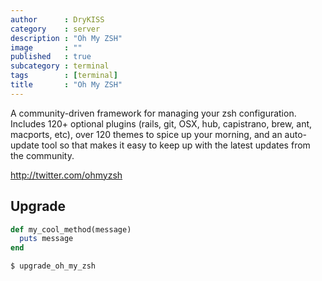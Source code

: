 ```yaml
---
author      : DryKISS
category    : server
description : "Oh My ZSH"
image       : ""
published   : true
subcategory : terminal
tags        : [terminal]
title       : "Oh My ZSH"
---
```


A community-driven framework for managing your zsh configuration. Includes 120+
optional plugins (rails, git, OSX, hub, capistrano, brew, ant, macports, etc),
over 120 themes to spice up your morning, and an auto-update tool so that makes
it easy to keep up with the latest updates from the community.

http://twitter.com/ohmyzsh

## Upgrade

~~~ ruby
def my_cool_method(message)
  puts message
end
~~~

~~~ shell
$ upgrade_oh_my_zsh
~~~
